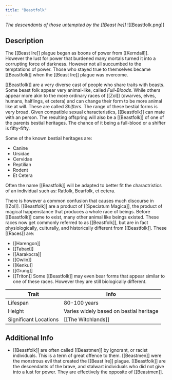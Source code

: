 ```yaml
---
title: "Beastfolk"
---
```

*The descendants of those untempted by the [[Beast Ire]]*
![[Beastfolk.png]]

## Description
The [[Beast Ire]] plague began as boons of power from [[Kerndall]]. However the lust for power that burdened many mortals turned it into a corrupting force of darkness. However not all succumbed to the temptations of power. Those who stayed true to themselves became [[Beastfolk]] when the [[Beast Ire]] plague was overcome.

[[Beastfolk]] are a very diverse cast of people who share traits with beasts. Some beast folk appear very animal-like, called *Full-Bloods*. While others appear more akin to the more ordinary races of [[Zol]] (dwarves, elves, humans, halflings, et cetera) and can change their form to be more animal like at will. These are called *Shifters*. The range of these bestial forms is very broad. Given compatible sexual characteristics, [[Beastfolk]] can mate with an person. The resulting offspring will also be a [[Beastfolk]] of one of the parents bestial heritages. The chance of it being a full-blood or a shifter is fifty-fifty.

Some of the known bestial heritages are:
- Canine
- Ursidae
- Cervidae
- Reptilian
- Rodent
- Et Cetera

Often the name [[Beastfolk]] will be adapted to better fit the charactristics of an individual such as: Ratfolk, Bearfolk, et cetera.

There is however a common confusion that causes much discourse in [[Zol]]. [[Beastfolk]] are a product of [[Speciatum Magica]], the product of magical happenstance that produces a whole race of beings. Before [[Beastfolk]] came to exist, many other animal like beings existed. These races now get commonly referred to as [[Beastfolk]], but are in fact physiologically, culturally, and historically different from [[Beastfolk]]. These [[Races]] are:
- [[Harengon]]
- [[Tabaxi]]
- [[Aarakocra]]
- [[Owlin]]
- [[Kenku]]
- [[Grung]]
- [[Triton]]
Some [[Beastfolk]] may even bear forms that appear similar to one of these races. However they are still biologically different.

| Trait | Info |
| --- | --- |
| Lifespan | 80-100 years |
| Height | Varies widely based on bestial heritage |
| Significant Locations | [[The Witchlands]] |

## Additional Info
- [[Beastfolk]] are often called [[Beastmen]] by ignorant, or racist individuals. This is a term of great offence to them. [[Beastmen]] were the monstrous evil that created the [[Beast Ire]] plague. [[Beastfolk]] are the descendants of the brave, and stalwart individuals who did not give into a lust for power. They are effectively the opposite of [[Beastmen]].
